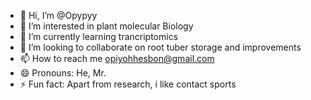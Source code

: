 - 👋 Hi, I’m @Opypyy
- 👀 I’m interested in plant molecular Biology
- 🌱 I’m currently learning trancriptomics
- 💞️ I’m looking to collaborate on root tuber storage and improvements
- 📫 How to reach me opiyohhesbon@gmail.com
- 😄 Pronouns: He, Mr.
- ⚡ Fun fact: Apart from research, i like contact sports

<!---
Opypyy/Opypyy is a ✨ special ✨ repository because its `README.md` (this file) appears on your GitHub profile.
You can click the Preview link to take a look at your changes.
--->
